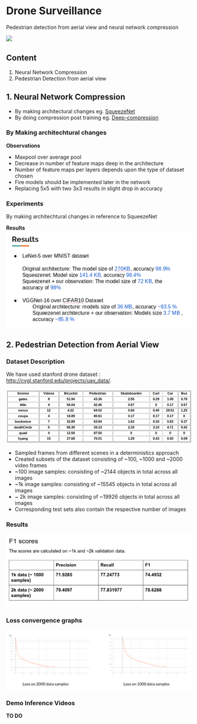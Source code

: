 # Drone Surveillance
Pedestrian detection from aerial view and neural network compression

![](img/output.gif)

## Content
1. Neural Network Compression
2. Pedestrian Detection from aerial view


## 1. Neural Network Compression

* By making architectural changes eg. [SqueezeNet](https://arxiv.org/abs/1602.07360)
* By doing compression post training eg. [Deep-compression](https://arxiv.org/abs/1510.00149)

### By Making architechtural changes
**Observations**
* Maxpool over average pool
* Decrease in number of feature maps deep in the architecture
* Number of feature maps per layers depends upon the type of dataset chosen
* Fire models should be implemented later in the network
* Replacing 5x5 with two 3x3 results in slight drop in accuracy


### Experiments
By making architechtural changes in reference to SqueezeNet

**Results**
![](img/nnc-results.png)




## 2. Pedestrian Detection from Aerial View
### Dataset Description
We have used stanford drone dataset : http://cvgl.stanford.edu/projects/uav_data/.

!["Dataset Description"](img/stats_dataset.png)

* Sampled frames from different scenes in a deterministics approach
* Created subsets of the dataset consisting of ~100, ~1000 and ~2000 video frames
* ~100 image samples: consisting of ~2144 objects in total across all images
* ~1k   image samples: consisting of ~15545 objects in total across all images
* ~ 2k  image samples:  consisting of  ~19926 objects in total across all images
* Corresponding test sets also contain the respective number of images


### Results

![](img/results.png)

### Loss convergence graphs

![](img/loss.png)


### Demo Inference Videos

**TO DO**